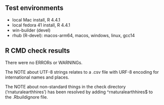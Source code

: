 ## Test environments
* local Mac install, R 4.4.1
* local fedora 41 install, R 4.4.1
* win-builder (devel)
* rhub (R-devel): macos-arm64, macos, windows, linux, gcc14

## R CMD check results
There were no ERRORs or WARNINGs.

The NOTE about UTF-8 strings relates to a .csv file with URF-8 encoding for international names and places. 

The NOTE about non-standard things in the check directory (‘rnaturalearthhires’) has been resolved by adding ^rnaturalearthhires$ to the .Rbuildignore file.
